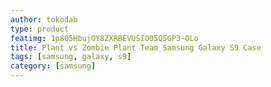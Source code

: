 ```yaml
---
author: tokodab
type: product
featimg: 1p805HbujOY8ZXRBEVUSIO05Q5GP3-OLo
title: Plant vs Zombie Plant Team Samsung Galaxy S9 Case
tags: [samsung, galaxy, s9]
category: [samsung]
---
```

